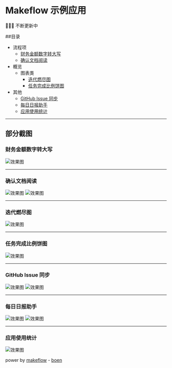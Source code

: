 # Makeflow 示例应用

:tada::tada::tada: 不断更新中

##目录

- 流程项
  - [财务金额数字转大写](https://github.com/boenfu/demo-power-app/tree/master/ChineseNumerals)
  - [确认文档阅读](https://github.com/boenfu/demo-power-app/tree/master/ReadMe)
- 概览
  - 图表类
    - [迭代燃尽图](https://github.com/boenfu/demo-power-app/tree/master/BurnDownChart)
    - [任务完成比例饼图](https://github.com/boenfu/demo-power-app/tree/master/TaskRatioPieChart)
- 其他
  - [GitHub Issue 同步](https://github.com/boenfu/demo-power-app/tree/master/GitHubIssue)
  - [每日日报助手](https://github.com/boenfu/demo-power-app/tree/master/WorkDay)
  - [应用使用统计](https://github.com/boenfu/demo-power-app/tree/master/InstallationStatistics)

---

## 部分截图

### 财务金额数字转大写

![效果图](./SCREENSHOT/ChineseNumerals/1.png)

---

### 确认文档阅读

![效果图](./SCREENSHOT/ReadMe/1.png)
![效果图](./SCREENSHOT/ReadMe/2.png)

---

### 迭代燃尽图

![效果图](./SCREENSHOT/BurnDownChart/1.png)

---

### 任务完成比例饼图

![效果图](./SCREENSHOT/TaskRatioPieChart/1.png)

---

### GitHub Issue 同步

![效果图](./SCREENSHOT/GitHubIssue/3.png)
![效果图](./SCREENSHOT/GitHubIssue/4.png)

---

### 每日日报助手

![效果图](./SCREENSHOT/WorkDay/1.png)
![效果图](./SCREENSHOT/WorkDay/2.png)

---

### 应用使用统计

![效果图](./SCREENSHOT/InstallationStatistics/1.png)

power by [makeflow](https://makeflow.com) - [boen](https://github.com/boenfu)

